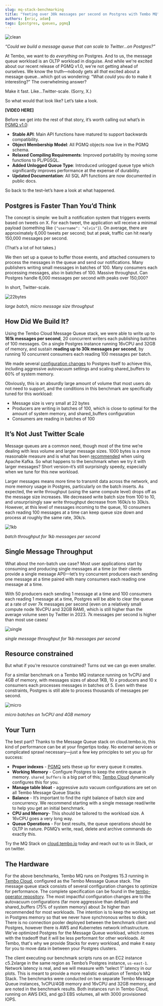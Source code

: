 ```yaml
---
slug: mq-stack-benchmarking
title: "Yeeting over 30k messages per second on Postgres with Tembo MQ"
authors: [eric, adam]
tags: [postgres, queues, pgmq]
---
```


![clean](./mq-bench.png "clean")

_“Could we build a message queue that can scale to Twitter...on Postgres?”_

At Tembo, we want to do _everything_ on Postgres. And to us, the message queue workload is an OLTP workload in disguise. And while we're excited about our recent release of PGMQ v1.0, we're not getting ahead of ourselves. We know the truth—nobody gets all _that_ excited about a message queue...which got us wondering: “What _could_ you do to make it interesting?” The overwhelming answer?

Make it fast. Like...Twitter-scale. (Sorry, X.)

So what would that look like? Let’s take a look.

**[VIDEO HERE]**

Before we get into the rest of that story, it’s worth calling out what’s in [PGMQ v1.0](https://github.com/tembo-io/pgmq):

* **Stable API**: Main API functions have matured to support backwards compatibility.
* **Object Membership Model**: All PGMQ objects now live in the PGMQ schema.
* **Relaxed Compiling Requirements**: Improved portability by moving some functions to PL/PGSQL.
* **Added Unlogged Queue Type**: Introduced unlogged queue type which significantly improves performance at the expense of durability.
* **Updated Documentation**: All SQL API functions are now documented in public docs.

So back to the test–let’s have a look at what happened.

## Postgres is Faster Than You’d Think

The concept is simple: we built a notification system that triggers events based on tweets on X. For each tweet, the application will receive a minimal payload (something like `{"username": "elvis"}`). On average, there are approximately 6,000 tweets per second; but at peak, traffic can hit nearly 150,000 messages per second.

(That’s a lot of hot takes.)

We then set up a queue to buffer those events, and attached consumers to process the messages in the queue and send our notifications. Many publishers writing small messages in batches of 100. Many consumers each processing messages, also in batches of 100. Massive throughput. Can Postgres handle 6,000 messages per second with peaks over 150,000?

In short, Twitter-scale.

![22bytes](./22bytes.png "22bytes")

*large batch, micro message size throughput*


## How Did We Build It?

Using the Tembo Cloud Message Queue stack, we were able to write up to **161k messages per second**, 20 concurrent writers each publishing batches of 100 messages. On a single Postgres instance running 16vCPU and 32GB of memory, and sustain **reading up to 30k messages per second**, by running 10 concurrent consumers each reading 100 messages per batch.

We made several [configuration changes](https://github.com/tembo-io/tembo/blob/702802a4627539c13654414def423c6b9f9b3b79/tembo-operator/src/stacks/templates/message_queue.yaml#L95-L121) to Postgres itself to achieve this, including aggressive autovacuum settings and scaling shared_buffers to 60% of system memory.

Obviously, this is an absurdly large amount of volume that most users do not need to support, and the conditions in this benchmark are specifically tuned for this workload:

* Message size is very small at 22 bytes
* Producers are writing in batches of 100, which is close to optimal for the amount of system memory, and shared_buffers configuration
* Consumers are reading in batches of 100

## It’s Not Just Twitter Scale

Message queues are a common need, though most of the time we’re dealing with less volume and larger message sizes. 1000 bytes is a more reasonable measure and is what has been [recommended](https://www.galiglobal.com/blog/2021/20210430-Three-Kafka-good-practices.html) when using Apache Kafka. So what happens to the benchmark when we try it with larger messages? Short version–it’s still surprisingly speedy, especially when we tune for this new workload.

Larger messages means more time to transmit data across the network, and more memory usage in Postgres, particularly on the batch inserts. As expected, the write throughput (using the same compute level) drops off as the message size increases. We decreased write batch size from 100 to 10, and unsurprisingly saw write throughput decrease from 160k/s to 30k/s. However, at this level of messages incoming to the queue, 10 consumers each reading 100 messages at a time can keep queue size down and process at roughly the same rate, 30k/s.

![1kb](./1kb.png "1kb")

*batch throughput for 1kb messages per second*

## Single Message Throughput

What about the non-batch use case? Most user applications start by consuming and producing single messages at a time (or their clients provide a single message API)—let’s try concurrent producers each sending one message at a time paired with many consumers each reading one message at a time.


With 50 producers each sending 1 message at a time and 100 consumers each reading 1 message at a time, Postgres will be able to clear the queue at a rate of over 7k messages per second (even on a relatively small compute node 16vCPU and 32GB RAM), which is still higher than the average volume seen by Twitter in 2023. 7k messages per second is higher than most use cases/

![single](./single.png "single")

*single message throughput for 1kb messages per second*

## Resource constrained

But what if you’re resource constrained? Turns out we can go even smaller.

For a similar benchmark on a Tembo MQ instance running on 1vCPU and 4GB of memory, with messages sizes of about 1KB, 10 x producers and 10 x consumers each processes messages in batches of 5. Even with these constraints, Postgres is still able to process thousands of messages per second.

![micro](./micro.png "micro")

*micro batches on 1vCPU and 4GB memory*

## Your Turn

The best part? Thanks to the Message Queue stack on cloud.tembo.io, this kind of performance can be at your fingertips today. No external services or complicated sprawl necessary—just a few key principles to set you up for success:

* **Proper indexes** - [PGMQ](https://github.com/tembo-io/pgmq) sets these up for every queue it creates.
* **Working Memory** - Configure Postgres to keep the entire queue in memory. `shared_buffers` is a big part of this; [Tembo Cloud](http://cloud.tembo.io) dynamically configures this for you.
* **Manage table bloat** - aggressive auto vacuum configurations are set on all Tembo Message Queue Stacks
* **Balance** - It’s important to find the right balance of batch size and concurrency. We recommend starting with a single message read/write to help you get an initial benchmark.
* **CPU and Memory**- This should be tailored to the workload size. A 16vCPU goes a very long way.
* **Queue Operations** - For best results, the queue operations should be OLTP in nature. PGMQ’s write, read, delete and archive commands do exactly this.

Try the MQ Stack on [cloud.tembo.io](https://cloud.tembo.io) today and reach out to us in Slack, or on twitter.

## The Hardware

For the above benchmarks, Tembo MQ runs on Postgres 15.3 running in [Tembo Cloud](http://cloud.tembo.io), configured as the Tembo Message Queue stack. The message queue stack consists of several configuration changes to optimize for performance. The complete specification can be found in the [tembo-operator repository](https://github.com/tembo-io/tembo/blob/702802a4627539c13654414def423c6b9f9b3b79/tembo-operator/src/stacks/templates/message_queue.yaml#L95-L121). The most impactful configuration changes are to the autovacuum configurations (far more aggressive than default) and shared_buffers (75% of system memory) about 3x higher than recommended for most workloads. The intention is to keep the working set in Postgres memory so that we never have synchronous writes to disk. There is no connection pooler deployed between the benchmark client and Postgres, however there is AWS and Kubernetes network infrastructure. We’ve optimized Postgres for the Message Queue workload, which comes with the tradeoff that it will be less performant for other workloads. At Tembo, that's why we provide Stacks for every workload, and make it easy for you to move data in between your Postgres clusters.

The client executing our benchmark scripts runs on an EC2 instance c5.2xlarge in the same region as Tembo’s Postgres instance, `us-east-1`. Network latency is real, and we will measure with “select 1” latency in our plots. This is meant to provide a more realistic evaluation of Tembo’s MQ Stack. The benchmarks were conducted on two separate Tembo Message Queue instances, 1vCPU/4GB memory and 16vCPU and 32GB memory, and are noted in the benchmark results. Both instances run in Tembo Cloud, running on AWS EKS, and gp3 EBS volumes, all with 3000 provisioned IOPS.
